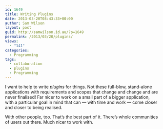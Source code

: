 ```yaml
---
id: 1649
title: Writing Plugins
date: 2013-03-20T08:43:33+00:00
author: Sam Wilson
layout: post
guid: http://samwilson.id.au/?p=1649
permalink: /2013/03/20/plugins/
views:
  - "141"
categories:
  - Programming
tags:
  - collaboration
  - plugins
  - Programming
---
```

I want to help to write _plugins_ for things. Not these full-blow, stand-alone applications with requirements and scopes that change and change and are never finalised! Far nicer to work on a small part of a bigger application, with a particular goal in mind that can — with time and work — come closer and closer to being realised.

With other people, too. That&#8217;s the best part of it. There&#8217;s whole communities of users out there. Much nicer to work with.
